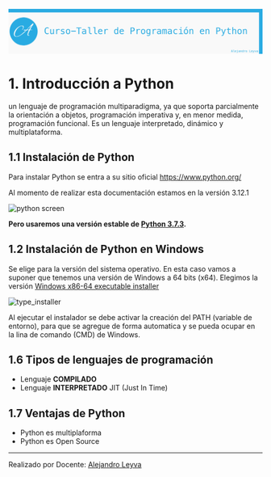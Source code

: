 ![banner](assets/banner.png)

# 1. Introducción a Python

 un lenguaje de programación multiparadigma, ya que soporta parcialmente la orientación a objetos, programación imperativa y, en menor medida, programación funcional. Es un lenguaje interpretado, dinámico y multiplataforma.

## 1.1 Instalación de Python

Para instalar Python se entra a su sitio oficial https://www.python.org/

Al momento de realizar esta documentación estamos en la versión 3.12.1

![python screen](img/python_screen.png)

**Pero usaremos una versión estable de [Python 3.7.3](https://www.python.org/downloads/release/python-373/).**

## 1.2 Instalación de Python en Windows

Se elige para la versión del sistema operativo. En esta caso vamos a suponer que tenemos una versión de Windows a 64 bits (x64). 
Elegimos la versión [Windows x86-64 executable installer](https://www.python.org/ftp/python/3.7.3/python-3.7.3-amd64.exe)

![type_installer](img/type_installer.png)

Al ejecutar el instalador se debe activar la creación del PATH (variable de entorno), para que se agregue de forma automatica y se pueda ocupar en la lina de comando (CMD) de Windows.

## 1.6 Tipos de lenguajes de programación

- Lenguaje **COMPILADO**
- Lenguaje **INTERPRETADO**  JIT (Just In Time)

## 1.7 Ventajas de Python

- Python es multiplaforma
- Python es Open Source

---

Realizado por Docente: [Alejandro Leyva](https://www.alejandro-leyva.com/)
